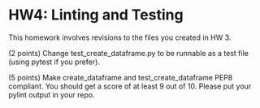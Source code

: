 # HW4: Linting and Testing

This homework involves revisions to the files you created in HW 3.

(2 points) Change test_create_dataframe.py to be runnable as a test file (using pytest if you prefer).

(5 points) Make create_dataframe and test_create_dataframe PEP8 compliant. You should get a score of at least 9 out of 10. Please put your pylint output in your repo.
